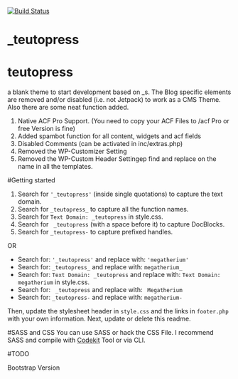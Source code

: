 [![Build Status](https://travis-ci.org/Automattic/_s.svg?branch=master)](https://travis-ci.org/Automattic/_s)

_teutopress
===
# teutopress
a blank theme to start development based on _s.
The Blog specific elements are removed and/or disabled (i.e. not Jetpack) to work as a CMS Theme. Also there are some neat function added. 

1. Native ACF Pro Support. (You need to copy your ACF Files to /acf Pro or free Version is fine)
2. Added spambot function for all content, widgets and acf fields
3. Disabled Comments (can be activated in inc/extras.php)
4. Removed the WP-Customizer Setting
5. Removed the WP-Custom Header Settingep find and replace on the name in all the templates.

#Getting started

1. Search for `'_teutopress'` (inside single quotations) to capture the text domain.
2. Search for `_teutopress_` to capture all the function names.
3. Search for `Text Domain: _teutopress` in style.css.
4. Search for <code>&nbsp;_teutopress</code> (with a space before it) to capture DocBlocks.
5. Search for `_teutopress-` to capture prefixed handles.

OR

* Search for: `'_teutopress'` and replace with: `'megatherium'`
* Search for: `_teutopress_` and replace with: `megatherium_`
* Search for: `Text Domain: _teutopress` and replace with: `Text Domain: megatherium` in style.css.
* Search for: <code>&nbsp;_teutopress</code> and replace with: <code>&nbsp;Megatherium</code>
* Search for: `_teutopress-` and replace with: `megatherium-`

Then, update the stylesheet header in `style.css` and the links in `footer.php` with your own information. Next, update or delete this readme.

#SASS and CSS
You can use SASS or hack the CSS File. I recommend SASS and  compile with [Codekit](https://incident57.com/codekit/) Tool or via CLI.

#TODO

Bootstrap Version